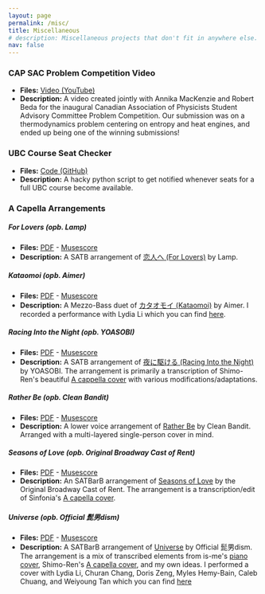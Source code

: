 ```yaml
---
layout: page
permalink: /misc/
title: Miscellaneous
# description: Miscellaneous projects that don't fit in anywhere else.
nav: false
---
```


### CAP SAC Problem Competition Video
- **Files:** [Video (YouTube)](https://www.youtube.com/watch?v=j1MCL0u8cpY)
- **Description:** A video created jointly with Annika MacKenzie and Robert Beda for the inaugural Canadian Association of Physicists Student Advisory Committee Problem Competition. Our submission was on a thermodynamics problem centering on entropy and heat engines, and ended up being one of the winning submissions!

### UBC Course Seat Checker
- **Files:** [Code (GitHub)](https://github.com/RioWeil/UBC-seatcheck)
- **Description:** A hacky python script to get notified whenever seats for a full UBC course become available.

### A Capella Arrangements

##### For Lovers (opb. Lamp)
- **Files:** [PDF](/assets/pdf/music/ForLovers-Lamp.pdf) - [Musescore](/assets/pdf/music/ForLovers-Lamp.mscz)
- **Description:** A SATB arrangement of [恋人へ (For Lovers)](https://www.youtube.com/watch?v=yUcIaHh4HEA) by Lamp.

##### Kataomoi (opb. Aimer)
- **Files:** [PDF](/assets/pdf/music/Kataomoi-Aimer.pdf) - [Musescore](/assets/pdf/music/Kataomoi-Aimer.mscz)
- **Description:** A Mezzo-Bass duet of [カタオモイ (Kataomoi)](https://www.youtube.com/watch?v=kxs9Su_mbpU) by Aimer. I recorded a performance with Lydia Li which you can find [here](https://www.instagram.com/p/Cy41-J3rjpQ/?img_index=3).

##### Racing Into the Night (opb. YOASOBI)
- **Files:** [PDF](/assets/pdf/music/RacingIntotheNight-YOASOBI.pdf) - [Musescore](/assets/pdf/music/RacingIntotheNight-YOASOBI.mscz)
- **Description:** A SATB arrangement of [夜に駆ける (Racing Into the Night)](https://www.youtube.com/watch?v=x8VYWazR5mE) by YOASOBI. The arrangement is primarily a transcription of Shimo-Ren's beautiful [A cappella cover](https://www.youtube.com/watch?v=WMU-WQl_yvA) with various modifications/adaptations. 

##### Rather Be (opb. Clean Bandit)
- **Files:** [PDF](/assets/pdf/music/RatherBe-CleanBandit.pdf) - [Musescore](/assets/pdf/music/RatherBe-CleanBandit.mscz)
- **Description:** A lower voice arrangement of  [Rather Be](https://www.youtube.com/watch?v=m-M1AtrxztU) by Clean Bandit. Arranged with a multi-layered single-person cover in mind.

##### Seasons of Love (opb. Original Broadway Cast of Rent)
- **Files:** [PDF](/assets/pdf/music/SeasonsofLove-OriginalBroadwayCastofRent.pdf) - [Musescore](/assets/pdf/music/SeasonsofLove-OriginalBroadwayCastofRent.mscz)
- **Description:** An SATBarB arrangement of [Seasons of Love](https://www.youtube.com/watch?v=hj7LRuusFqo) by the Original Broadway Cast of Rent. The arrangement is a transcription/edit of Sinfonia's [A capella cover](https://www.youtube.com/watch?v=udtJSgOds0s).

##### Universe (opb. Official 髭男dism)
- **Files:** [PDF](/assets/pdf/music/Universe-Official髭男dism.pdf) - [Musescore](/assets/pdf/music/Universe-Official髭男dism.mscz)
- **Description:** A SATBarB arrangement of [Universe](https://www.youtube.com/watch?v=6lnS-8FVod4) by Official 髭男dism. The arrangement is a mix of transcribed elements from is-me's [piano cover](https://www.youtube.com), Shimo-Ren's [A capella cover](https://www.youtube.com/watch?v=4-QO8myhHSI), and my own ideas. I performed a cover with Lydia Li, Churan Chang, Doris Zeng, Myles Hemy-Bain, Caleb Chuang, and Weiyoung Tan which you can find [here](https://drive.google.com/drive/u/0/search?q=universe)
